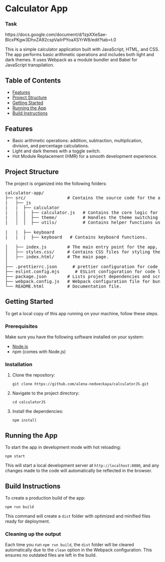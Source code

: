 <body>

<h1>Calculator App</h1>

<h3>Task</h3>
<p>https://docs.google.com/document/d/1zpXXeSae-BlcxPKgw3DhxZA92cspVailrPYoaXSYrW8/edit?tab=t.0</p>

<p>This is a simple calculator application built with JavaScript, HTML, and CSS. The app performs basic arithmetic operations and includes both light and dark themes. It uses Webpack as a module bundler and Babel for JavaScript transpilation.</p>

<h2>Table of Contents</h2>
<ul>
    <li><a href="#features">Features</a></li>
    <li><a href="#project-structure">Project Structure</a></li>
    <li><a href="#getting-started">Getting Started</a></li>
    <li><a href="#running-the-app">Running the App</a></li>
    <li><a href="#build-instructions">Build Instructions</a></li>
</ul>

<h2 id="features">Features</h2>
<ul>
    <li>Basic arithmetic operations: addition, subtraction, multiplication, division, and percentage calculations.</li>
    <li>Light and dark themes with a toggle switch.</li>
    <li>Hot Module Replacement (HMR) for a smooth development experience.</li>
</ul>

<h2 id="project-structure">Project Structure</h2>

<p>The project is organized into the following folders:</p>

<pre>
calculator-app/
├── src/                # Contains the source code for the application.
|   ├── js
|   |  ├── calculator
|   |  |  ├── calculator.js   # Contains the core logic for performing arithmetic calculations.
|   │  │  ├── theme/          # Handles the theme switching logic.
|   │  │  ├── utils/          # Contains helper functions used across the app.

|   |  ├── keyboard
|   |  |  ├── keyboard   # Contains keyboard functions.

│   ├── index.js        # The main entry point for the app, initializes and renders the calculator.
│   ├── styles.css/     # Contains CSS files for styling the calculator and themes.
│   ├── index.html/     # The main page.
│   
├── .prettierrc.json      # prettier configuration for code linting.
├── eslint.config.mjs      # ESLint configuration for code linting.
├── package.json        # Lists project dependencies and scripts.
├── webpack.config.js   # Webpack configuration file for bundling and dev server.
└── README.html         # Documentation file.
</pre>

<h2 id="getting-started">Getting Started</h2>

<p>To get a local copy of this app running on your machine, follow these steps.</p>

<h3>Prerequisites</h3>
<p>Make sure you have the following software installed on your system:</p>
<ul>
    <li><a href="https://nodejs.org/">Node.js</a></li>
    <li>npm (comes with Node.js)</li>
</ul>

<h3>Installation</h3>
<ol>
    <li>Clone the repository:
        <pre><code>git clone https://github.com/alena-nedveckaya/calculatorJS.git</code></pre>
    </li>
    <li>Navigate to the project directory:
        <pre><code>cd calculatorJS</code></pre>
    </li>
    <li>Install the dependencies:
        <pre><code>npm install</code></pre>
    </li>
</ol>

<h2 id="running-the-app">Running the App</h2>
<p>To start the app in development mode with hot reloading:</p>
<pre><code>npm start</code></pre>
<p>This will start a local development server at <code>http://localhost:8080</code>, and any changes made to the code will automatically be reflected in the browser.</p>

<h2 id="build-instructions">Build Instructions</h2>
<p>To create a production build of the app:</p>
<pre><code>npm run build</code></pre>
<p>This command will create a <code>dist</code> folder with optimized and minified files ready for deployment.</p>

<h3>Cleaning up the output</h3>
<p>Each time you run <code>npm run build</code>, the <code>dist</code> folder will be cleared automatically due to the <code>clean</code> option in the Webpack configuration. This ensures no outdated files are left in the build.</p>

